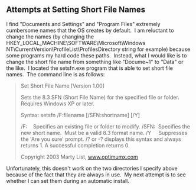 ## Attempts at Setting Short File Names 

I find "Documents and Settings" and "Program Files" extremely cumbersome names that the OS creates by default.  I am reluctant to change the names (by changing the HKEY_LOCAL_MACHINE\\SOFTWARE\\Microsoft\\Windows NT\\CurrentVersion\\ProfileList\\ProfilesDirectory string for example) because some programs my hard code these paths.  Instead, what I would like is to change the short file name from something like "Docume~1" to "Data" or the like.  I located the setsfn.exe program that is able to set short file names.  The command line is as follows:

> Set Short File Name [Version 1.00]
> 
> Sets the 8.3 SFN (Short File Name) for the specified file or folder. Requires Windows XP or later.
> 
> Syntax: setsfn /F:filename [/SFN:shortname] [/Y]
> 
> /F:    Specifies an existing file or folder to modify. /SFN:  Specifies the new short name.  Must be a valid 8.3 format name. /Y     Suppresses the 'Are you sure' prompt. /? or -? displays this syntax and always returns 1. A successful completion returns 0.
> 
> Copyright 2003 Marty List, www.optimumx.com

Unfortunately, this doesn't work on the two directories I specify above because of the fact that they are always in use.  My next attempt is to see whether I can set them during an automatic install.
